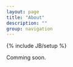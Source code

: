 ```yaml
---
layout: page
title: "About"
description: ""
group: navigation
---
```

{% include JB/setup %}

Comming soon. 
